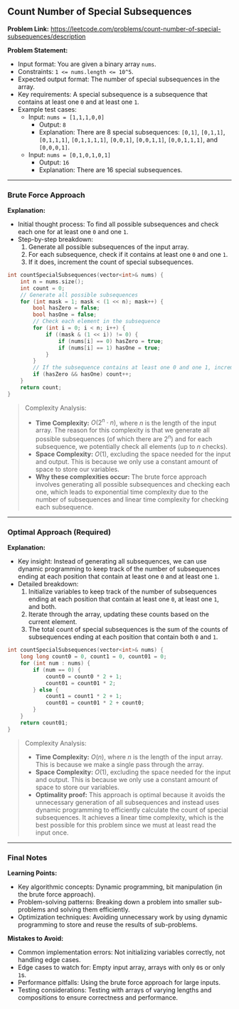 ## Count Number of Special Subsequences

**Problem Link:** https://leetcode.com/problems/count-number-of-special-subsequences/description

**Problem Statement:**
- Input format: You are given a binary array `nums`.
- Constraints: `1 <= nums.length <= 10^5`.
- Expected output format: The number of special subsequences in the array.
- Key requirements: A special subsequence is a subsequence that contains at least one `0` and at least one `1`.
- Example test cases:
  - Input: `nums = [1,1,1,0,0]`
    - Output: `8`
    - Explanation: There are 8 special subsequences: `[0,1]`, `[0,1,1]`, `[0,1,1,1]`, `[0,1,1,1,1]`, `[0,0,1]`, `[0,0,1,1]`, `[0,0,1,1,1]`, and `[0,0,0,1]`.
  - Input: `nums = [0,1,0,1,0,1]`
    - Output: `16`
    - Explanation: There are 16 special subsequences.

---

### Brute Force Approach

**Explanation:**
- Initial thought process: To find all possible subsequences and check each one for at least one `0` and one `1`.
- Step-by-step breakdown:
  1. Generate all possible subsequences of the input array.
  2. For each subsequence, check if it contains at least one `0` and one `1`.
  3. If it does, increment the count of special subsequences.

```cpp
int countSpecialSubsequences(vector<int>& nums) {
    int n = nums.size();
    int count = 0;
    // Generate all possible subsequences
    for (int mask = 1; mask < (1 << n); mask++) {
        bool hasZero = false;
        bool hasOne = false;
        // Check each element in the subsequence
        for (int i = 0; i < n; i++) {
            if ((mask & (1 << i)) != 0) {
                if (nums[i] == 0) hasZero = true;
                if (nums[i] == 1) hasOne = true;
            }
        }
        // If the subsequence contains at least one 0 and one 1, increment count
        if (hasZero && hasOne) count++;
    }
    return count;
}
```

> Complexity Analysis:
> - **Time Complexity:** $O(2^n \cdot n)$, where $n$ is the length of the input array. The reason for this complexity is that we generate all possible subsequences (of which there are $2^n$) and for each subsequence, we potentially check all elements (up to $n$ checks).
> - **Space Complexity:** $O(1)$, excluding the space needed for the input and output. This is because we only use a constant amount of space to store our variables.
> - **Why these complexities occur:** The brute force approach involves generating all possible subsequences and checking each one, which leads to exponential time complexity due to the number of subsequences and linear time complexity for checking each subsequence.

---

### Optimal Approach (Required)

**Explanation:**
- Key insight: Instead of generating all subsequences, we can use dynamic programming to keep track of the number of subsequences ending at each position that contain at least one `0` and at least one `1`.
- Detailed breakdown:
  1. Initialize variables to keep track of the number of subsequences ending at each position that contain at least one `0`, at least one `1`, and both.
  2. Iterate through the array, updating these counts based on the current element.
  3. The total count of special subsequences is the sum of the counts of subsequences ending at each position that contain both `0` and `1`.

```cpp
int countSpecialSubsequences(vector<int>& nums) {
    long long count0 = 0, count1 = 0, count01 = 0;
    for (int num : nums) {
        if (num == 0) {
            count0 = count0 * 2 + 1;
            count01 = count01 * 2;
        } else {
            count1 = count1 * 2 + 1;
            count01 = count01 * 2 + count0;
        }
    }
    return count01;
}
```

> Complexity Analysis:
> - **Time Complexity:** $O(n)$, where $n$ is the length of the input array. This is because we make a single pass through the array.
> - **Space Complexity:** $O(1)$, excluding the space needed for the input and output. This is because we only use a constant amount of space to store our variables.
> - **Optimality proof:** This approach is optimal because it avoids the unnecessary generation of all subsequences and instead uses dynamic programming to efficiently calculate the count of special subsequences. It achieves a linear time complexity, which is the best possible for this problem since we must at least read the input once.

---

### Final Notes

**Learning Points:**
- Key algorithmic concepts: Dynamic programming, bit manipulation (in the brute force approach).
- Problem-solving patterns: Breaking down a problem into smaller sub-problems and solving them efficiently.
- Optimization techniques: Avoiding unnecessary work by using dynamic programming to store and reuse the results of sub-problems.

**Mistakes to Avoid:**
- Common implementation errors: Not initializing variables correctly, not handling edge cases.
- Edge cases to watch for: Empty input array, arrays with only `0`s or only `1`s.
- Performance pitfalls: Using the brute force approach for large inputs.
- Testing considerations: Testing with arrays of varying lengths and compositions to ensure correctness and performance.